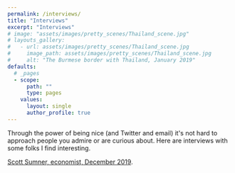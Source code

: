 ```yaml
---
permalink: /interviews/
title: "Interviews"
excerpt: "Interviews"
# image: "assets/images/pretty_scenes/Thailand_scene.jpg"
# layouts_gallery:
#   - url: assets/images/pretty_scenes/Thailand_scene.jpg
#     image_path: assets/images/pretty_scenes/Thailand_scene.jpg
#     alt: "The Burmese border with Thailand, January 2019"
defaults:
  # _pages
  - scope:
      path: ""
      type: pages
    values:
      layout: single
      author_profile: true
---
```


Through the power of being nice (and Twitter and email) it's not hard to approach people you admire or are curious about. Here are interviews with some folks I find interesting.

<a href="https://maxefremov.com/scott-sumner-economist">Scott Sumner, economist, December 2019</a>. 